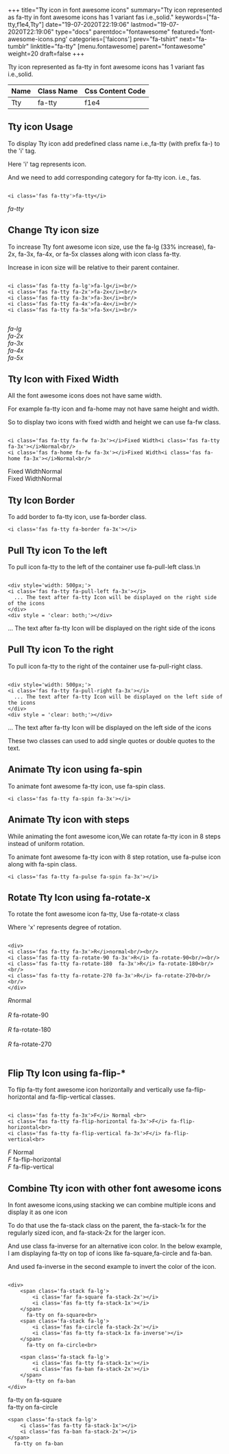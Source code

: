 +++
title="Tty icon in font awesome icons"
summary="Tty icon represented as fa-tty in font awesome icons has 1 variant fas i.e.,solid."
keywords=["fa-tty,f1e4,Tty"]
date="19-07-2020T22:19:06"
lastmod="19-07-2020T22:19:06"
type="docs"
parentdoc="fontawesome"
featured='font-awesome-icons.png'
categories=['faicons']
prev="fa-tshirt"
next="fa-tumblr"
linktitle="fa-tty"
[menu.fontawesome]
parent="fontawesome"
weight=20
draft=false
+++


Tty icon represented as fa-tty in font awesome icons has 1 variant fas i.e.,solid.

<div class='table-responsive'><table class='table'><thead><tr><th>Name</th><th>Class Name</th><th>Css Content Code</th></tr></thead><tbody><tr><td>Tty</td><td>fa-tty</td><td>f1e4</td></tr></tbody></table></div>



## Tty icon Usage

To display Tty icon add predefined class name i.e.,fa-tty (with prefix fa-) to the 'i' tag.

Here 'i' tag represents icon.

And we need to add corresponding category for fa-tty icon. i.e., fas.


```

<i class='fas fa-tty'>fa-tty</i>
```

<i class='fas fa-tty'>fa-tty</i>




## Change Tty icon size
To increase Tty font awesome icon size, use the fa-lg (33% increase), fa-2x, fa-3x, fa-4x, or fa-5x classes along with icon class fa-tty.

Increase in icon size will be relative to their parent container. 

```

<i class='fas fa-tty fa-lg'>fa-lg</i><br/>
<i class='fas fa-tty fa-2x'>fa-2x</i><br/>
<i class='fas fa-tty fa-3x'>fa-3x</i><br/>
<i class='fas fa-tty fa-4x'>fa-4x</i><br/>
<i class='fas fa-tty fa-5x'>fa-5x</i><br/>
            
```

<i class='fas fa-tty fa-lg'>fa-lg</i><br/>
<i class='fas fa-tty fa-2x'>fa-2x</i><br/>
<i class='fas fa-tty fa-3x'>fa-3x</i><br/>
<i class='fas fa-tty fa-4x'>fa-4x</i><br/>
<i class='fas fa-tty fa-5x'>fa-5x</i><br/>
            



## Tty Icon with Fixed Width 

All the font awesome icons does not have same width.

For example fa-tty icon and fa-home may not have same height and width.

So to display two icons with fixed width and height we can use fa-fw class.


```

<i class='fas fa-tty fa-fw fa-3x'></i>Fixed Width<i class='fas fa-tty fa-3x'></i>Normal<br/>
<i class='fas fa-home fa-fw fa-3x'></i>Fixed Width<i class='fas fa-home fa-3x'></i>Normal<br/>
```

<i class='fas fa-tty fa-fw fa-3x'></i>Fixed Width<i class='fas fa-tty fa-3x'></i>Normal<br/>
<i class='fas fa-home fa-fw fa-3x'></i>Fixed Width<i class='fas fa-home fa-3x'></i>Normal<br/>



## Tty Icon Border 

To add border to fa-tty icon, use fa-border class.


```
<i class='fas fa-tty fa-border fa-3x'></i>

```
<i class='fas fa-tty fa-border fa-3x'></i>





## Pull Tty icon To the left

To pull icon fa-tty to the left of the container use fa-pull-left class.\n

```

<div style='width: 500px;'>
<i class='fas fa-tty fa-pull-left fa-3x'></i>
  ... The text after fa-tty Icon will be displayed on the right side of the icons
</div>
<div style = 'clear: both;'></div>
```

<div style='width: 500px;'>
<i class='fas fa-tty fa-pull-left fa-3x'></i>
  ... The text after fa-tty Icon will be displayed on the right side of the icons
</div>
<div style = 'clear: both;'></div>




## Pull Tty icon To the right
To pull icon fa-tty to the right of the container use fa-pull-right class.

```

<div style='width: 500px;'>
<i class='fas fa-tty fa-pull-right fa-3x'></i>
  ... The text after fa-tty Icon will be displayed on the left side of the icons
</div>
<div style = 'clear: both;'></div>
```

<div style='width: 500px;'>
<i class='fas fa-tty fa-pull-right fa-3x'></i>
  ... The text after fa-tty Icon will be displayed on the left side of the icons
</div>
<div style = 'clear: both;'></div>

These two classes can used to add single quotes or double quotes to the text.


## Animate Tty icon using fa-spin
To animate font awesome fa-tty icon, use fa-spin class.

```
<i class='fas fa-tty fa-spin fa-3x'></i>
```
<i class='fas fa-tty fa-spin fa-3x'></i>




## Animate Tty icon with steps
While animating the font awesome icon,We can rotate fa-tty icon in 8 steps instead of uniform rotation.

To animate font awesome fa-tty icon with 8 step rotation, use fa-pulse icon along with fa-spin class.


```
<i class='fas fa-tty fa-pulse fa-spin fa-3x'></i>

```
<i class='fas fa-tty fa-pulse fa-spin fa-3x'></i>





## Rotate Tty Icon using fa-rotate-x
To rotate the font awesome icon fa-tty, Use fa-rotate-x class

Where 'x' represents degree of rotation.


```

<div>
<i class='fas fa-tty fa-3x'>R</i>normal<br/><br/>
<i class='fas fa-tty fa-rotate-90 fa-3x'>R</i> fa-rotate-90<br/><br/> 
<i class='fas fa-tty fa-rotate-180  fa-3x'>R</i> fa-rotate-180<br/><br/> 
<i class='fas fa-tty fa-rotate-270 fa-3x'>R</i> fa-rotate-270<br/><br/>
</div>
```

<div>
<i class='fas fa-tty fa-3x'>R</i>normal<br/><br/>
<i class='fas fa-tty fa-rotate-90 fa-3x'>R</i> fa-rotate-90<br/><br/> 
<i class='fas fa-tty fa-rotate-180  fa-3x'>R</i> fa-rotate-180<br/><br/> 
<i class='fas fa-tty fa-rotate-270 fa-3x'>R</i> fa-rotate-270<br/><br/>
</div>




## Flip Tty Icon using fa-flip-*
To flip fa-tty font awesome icon horizontally and vertically use fa-flip-horizontal and fa-flip-vertical classes. 

```

<i class='fas fa-tty fa-3x'>F</i> Normal <br>
<i class='fas fa-tty fa-flip-horizontal fa-3x'>F</i> fa-flip-horizontal<br>
<i class='fas fa-tty fa-flip-vertical fa-3x'>F</i> fa-flip-vertical<br>
```

<i class='fas fa-tty fa-3x'>F</i> Normal <br>
<i class='fas fa-tty fa-flip-horizontal fa-3x'>F</i> fa-flip-horizontal<br>
<i class='fas fa-tty fa-flip-vertical fa-3x'>F</i> fa-flip-vertical<br>




## Combine Tty icon with other font awesome icons
In font awesome icons,using stacking we can combine multiple icons and display it as one icon 

To do that use the fa-stack class on the parent, the fa-stack-1x for the regularly sized icon, and fa-stack-2x for the larger icon.

And use class fa-inverse for an alternative icon color. 
In the below example, I am displaying fa-tty on top of icons like fa-square,fa-circle and fa-ban.

And used fa-inverse in the second example to invert the color of the icon.

```

<div>
    <span class='fa-stack fa-lg'>
        <i class='far fa-square fa-stack-2x'></i>
        <i class='fas fa-tty fa-stack-1x'></i>
    </span>
      fa-tty on fa-square<br>
    <span class='fa-stack fa-lg'>
        <i class='fas fa-circle fa-stack-2x'></i>
        <i class='fas fa-tty fa-stack-1x fa-inverse'></i>
    </span>
      fa-tty on fa-circle<br>

    <span class='fa-stack fa-lg'>
        <i class='fas fa-tty fa-stack-1x'></i>
        <i class='fas fa-ban fa-stack-2x'></i>
    </span>
      fa-tty on fa-ban
</div>
```

<div>
    <span class='fa-stack fa-lg'>
        <i class='far fa-square fa-stack-2x'></i>
        <i class='fas fa-tty fa-stack-1x'></i>
    </span>
      fa-tty on fa-square<br>
    <span class='fa-stack fa-lg'>
        <i class='fas fa-circle fa-stack-2x'></i>
        <i class='fas fa-tty fa-stack-1x fa-inverse'></i>
    </span>
      fa-tty on fa-circle<br>

    <span class='fa-stack fa-lg'>
        <i class='fas fa-tty fa-stack-1x'></i>
        <i class='fas fa-ban fa-stack-2x'></i>
    </span>
      fa-tty on fa-ban
</div>






